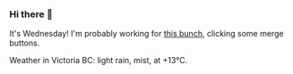 ### Hi there :wave:

It's Wednesday! I'm probably working for [this bunch](https://github.com/kohofinancial), clicking some merge buttons.

Weather in Victoria BC: light rain, mist, at +13°C.

